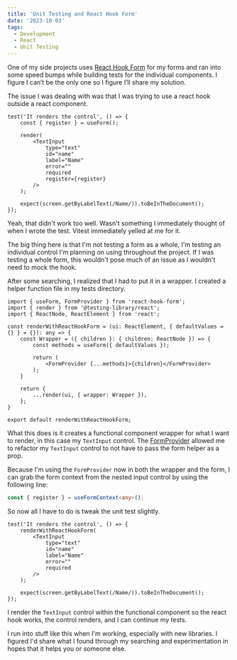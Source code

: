 ```yaml
---
title: 'Unit Testing and React Hook Form'
date: '2023-10-03'
tags:
  - Development
  - React
  - Unit Testing
---
```


One of my side projects uses [React Hook Form](https://react-hook-form.com/) for my forms and ran into some speed bumps while building tests for the individual components. I figure I can’t be the only one so I figure I’ll share my solution.
<!-- excerpt -->

The issue I was dealing with was that I was trying to use a react hook outside a react component.

```tsx TextInput.test.tsx
test('It renders the control', () => {
    const { register } = useForm();

    render(
        <TextInput
            type="text"
            id="name"
            label="Name"
            error=""
            required
            register={register}
        />
    );

    expect(screen.getByLabelText(/Name/)).toBeInTheDocument();
});
```

Yeah, that didn't work too well. Wasn't something I immediately thought of when I wrote the test. Vitest immediately yelled at me for it.

The big thing here is that I'm not testing a form as a whole, I'm testing an individual control I'm planning on using throughout the project. If I was testing a whole form, this wouldn't pose much of an issue as I wouldn't need to mock the hook.

After some searching, I realized that I had to put it in a wrapper. I created a helper function file in my tests directory.

```tsx renderWithReactHookForm.tsx
import { useForm, FormProvider } from 'react-hook-form';
import { render } from '@testing-library/react';
import { ReactNode, ReactElement } from 'react';

const renderWithReactHookForm = (ui: ReactElement, { defaultValues = {} } = {}): any => {
    const Wrapper = ({ children }: { children: ReactNode }) => {
        const methods = useForm({ defaultValues });

        return (
            <FormProvider {...methods}>{children}</FormProvider>
        );
    }

    return {
        ...render(ui, { wrapper: Wrapper }),
    };
}

export default renderWithReactHookForm;
```

What this does is it creates a functional component wrapper for what I want to render, in this case my `TextInput` control. The [FormProvider](https://react-hook-form.com/docs/formprovider) allowed me to refactor my `TextInput` control to not have to pass the form helper as a prop.

Because I'm using the `FormProvider` now in both the wrapper and the form, I can grab the form context from the nested input control by using the following line:

```ts
const { register } = useFormContext<any>();
```

So now all I have to do is tweak the unit test slightly.

```tsx TextInput.test.tsx
test('It renders the control', () => {
    renderWithReactHookForm(
        <TextInput
            type="text"
            id="name"
            label="Name"
            error=""
            required
        />
    );

    expect(screen.getByLabelText(/Name/)).toBeInTheDocument();
});
```

I render the `TextInput` control within the functional component so the react hook works, the control renders, and I can continue my tests.

I run into stuff like this when I'm working, especially with new libraries. I figured I'd share what I found through my searching and experimentation in hopes that it helps you or someone else.